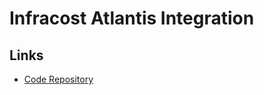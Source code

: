 # Infracost Atlantis Integration

## Links

- [Code Repository](https://github.com/infracost/infracost-atlantis)
